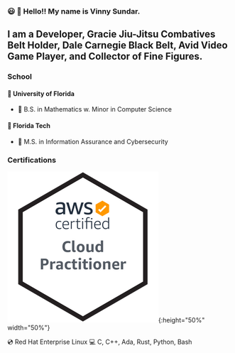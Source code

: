 ### :smiley: :wave: Hello!! My name is Vinny Sundar. 
## I am a Developer, Gracie Jiu-Jitsu Combatives Belt Holder, Dale Carnegie Black Belt, Avid Video Game Player, and Collector of Fine Figures.
### School
#### :school_satchel: University of Florida 
- :scroll: B.S. in Mathematics w. Minor in Computer Science
#### :school_satchel: Florida Tech 
- :scroll: M.S. in Information Assurance and Cybersecurity
### Certifications
![AWS Certified Cloud Practitioner](CertBadges/AWS-CloudPractitioner-2020.png){:height="50%" width="50%"}


:cd: Red Hat Enterprise Linux
:computer: C, C++, Ada, Rust, Python, Bash

